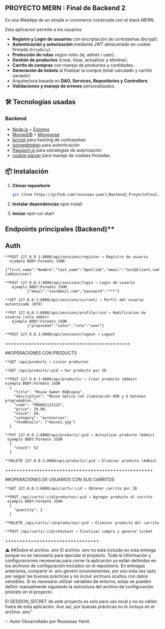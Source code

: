 ## PROYECTO MERN : Final de Backend 2
Es una WebApp de un simple e-commerce construida con el stack MERN. 

Esta aplicacion permite a los usuarios 
- **Registro y Login de usuarios** con encriptación de contraseñas (bcrypt).
- **Autenticación y autorización** mediante JWT almacenado en cookie firmada (`httpOnly`).
- **Protección de rutas** según roles (ej. admin / user).
- **Gestión de productos** (crear, listar, actualizar y eliminar).
- **Carrito de compras** con manejo de productos y cantidades.
- **Generación de tickets** al finalizar la compra (total calculado y carrito vaciado).
- Arquitectura basada en **DAO, Services, Repositories y Controllers**.
- **Validaciones y manejo de errores** personalizados.

## 🛠️ Tecnologías usadas

### Backend
- [Node.js](https://nodejs.org/) + [Express](https://expressjs.com/)
- [MongoDB](https://www.mongodb.com/) + [Mongoose](https://mongoosejs.com/)
- [bcrypt](https://www.npmjs.com/package/bcrypt) para hashing de contraseñas
- [jsonwebtoken](https://www.npmjs.com/package/jsonwebtoken) para autenticación
- [Passport.js](http://www.passportjs.org/) para estrategias de autorización
- [cookie-parser](https://www.npmjs.com/package/cookie-parser) para manejo de cookies firmadas

## 📦 Instalación

1. **Clonar repositorio**
   ```bash
   git clone https://github.com/rousseau-yamil/Backend2_ProyectoFinal.git

2. **Instalar dependencias**
   npm install

3. **Iniciar**
   npm run start

   
## Endpoints principales (Backend)**

## Auth
```
**POST 127.0.0.1:8080/api/sessions/register → Registro de usuario 
  ejemplo BODY:Formato JSON 
          {"first_name":"Nombre","last_name":"Apellido","email":"test@client.com","password":"***","role":"user"}  (admin/user)
```
```
**POST 127.0.0.1:8080/api/sessions/login → Login de usuario
   ejemplo BODY:Formato JSON 
          {"email":"user@mail.com","password":"***"}
```
```
**GET 127.0.0.1:8080/api/sessions/current/ → Perfil del usuario autenticado (DTO)
```
```
**PUT 127.0.0.1:8080/api/sessions/profile/:uid → Modificacion de usuario (solo admin)
   ejemplo BODY:Formato JSON 
          {"propiedad":"valor","role":"user"}
```
```
**POST 127.0.0.1:8080/api/sessions/logout → Logout
```
++++++++++++++++++++++++++++++++++++++++++++

##OPERACIONES CON PRODUCTS
```
**GET /api/products → Listar productos
```
```
**GET /api/products/:pid → Ver producto por ID
```
```
**POST 127.0.0.1:8080/api/products/ → Crear producto (Admin)
ejemplo BODY:Formato JSON 
  {
    "title": "Mouse Gamer RGBcopia",
    "description": "Mouse óptico con iluminación RGB y 6 botones programables.",
    "code": "PRD001123123",
    "price": 29.99,
    "stock": 50,
    "category": "accesorios",
    "thumbnails": ["mouse1.jpg"]
  }
```
```
**PUT 127.0.0.1:8080/api/products/:pid → Actualizar producto (Admin)
 ejemplo BODY:Formato JSON 
  {
    "stock": 52
  }
```
```
**DELETE 127.0.0.1:8080/api/products/:pid → Eliminar producto (Admin)
```
++++++++++++++++++++++++++++++++++++++++++++++++++++

##OPERACIONES DE USUARIOS CON SUS CARRITOS
```
**GET 127.0.0.1:8080/api/carts/:cid → Obtener carrito por ID
```
```
**POST /api/carts/:cid/productos/:pid → Agregar producto al carrito
 ejemplo BODY:Formato JSON
  {
    "quantity": 2
  }
```
```
**DELETE /api/carts/:id/productos/:pid → Eliminar producto del carrito
```
```
**POST /api/carts/:cid/checkout → Finalizar compra y generar ticket
```
+++++++++++++++++++++++++++++++++

⚠️ ##Sobre el archivo .env
El archivo .env no está incluido en esta entrega porque no es necesario para ejecutar el proyecto.
Toda la información y configuraciones necesarias para correr la aplicación ya están definidas en los archivos de configuración incluidos en el repositorio.
En entregas anteriores, compartir el .env generó inconvenientes, por eso esta vez opto por seguir las buenas prácticas y no incluir archivos ocultos con datos sensibles.
Si es necesario utilizar variables de entorno, estas se pueden definir manualmente siguiendo la estructura del archivo de configuración provisto en el proyecto.

El SESSION_SECRET de este proyecto es solo para uso local y no es válido fuera de esta aplicación. Aun así, por buenas prácticas no lo incluyo en el archivo .env."


✨ Autor
Desarrollado por Rousseau Yamil.
